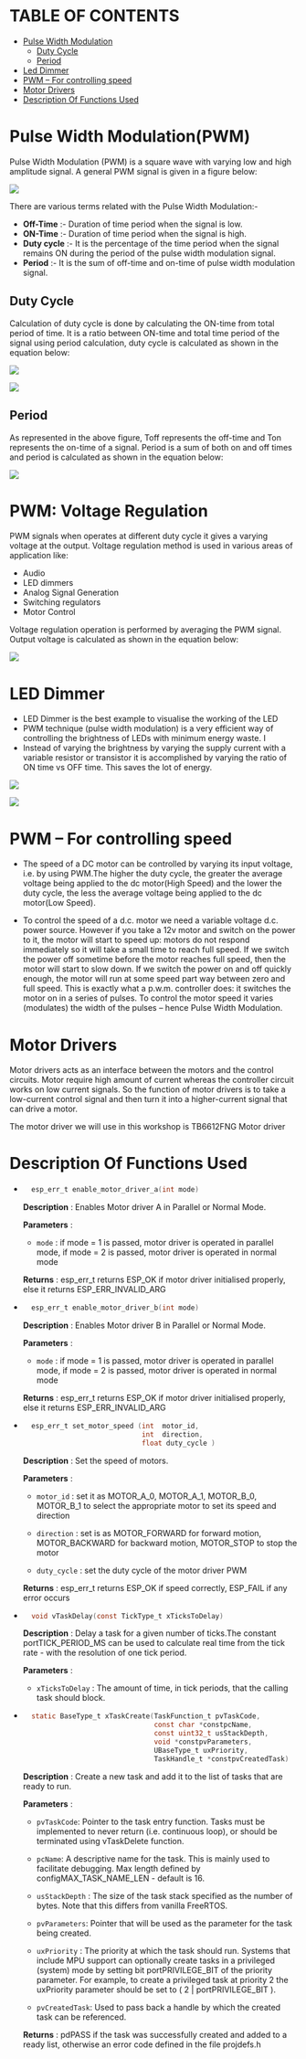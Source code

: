 # TABLE OF CONTENTS
* [Pulse Width Modulation](#about-pwm)
  * [Duty Cycle](#duty-cycle)
  * [Period](#period)
* [Led Dimmer](#led-dimmer)
* [PWM – For controlling speed](*pwm-for-controlling-speed)
* [Motor Drivers](#motor-driver)
* [Description Of Functions Used](#description-of-functions-used)


# Pulse Width Modulation(PWM)

Pulse Width Modulation (PWM) is a square wave with varying low and high amplitude signal. A general PWM signal is given in a figure below:

![](https://www.javatpoint.com/embeddedsystem/images/pwm-avr-microcontroller1.png)


There are various terms related with the Pulse Width Modulation:- 
* **Off-Time** :- Duration of time period when the signal is low.
* **ON-Time**  :- Duration of time period when the signal is high.
* **Duty cycle** :- It is the percentage of the time period when the signal remains ON during the period of the pulse width modulation signal.
* **Period** :- It is the sum of off-time and on-time of pulse width modulation signal.

## Duty Cycle

Calculation of duty cycle is done by calculating the ON-time from total period of time. It is a ratio between ON-time and total time period of the signal using period calculation, duty cycle is calculated as shown in the equation below:

![](https://www.javatpoint.com/embeddedsystem/images/pwm-avr-microcontroller2.png)

![](https://www.embedded.com/wp-content/uploads/media-1074615-0109bcfig1.gif)

## Period 
As represented in the above figure, Toff represents the off-time and Ton represents the on-time of a signal. Period is a sum of both on and off times and period is calculated as shown in the equation below:

![](https://www.javatpoint.com/embeddedsystem/images/pwm-avr-microcontroller3.png)


# PWM: Voltage Regulation
PWM signals when operates at different duty cycle it gives a varying voltage at the output. Voltage regulation method is used in various areas of application like:

* Audio
* LED dimmers
* Analog Signal Generation
* Switching regulators
* Motor Control

Voltage regulation operation is performed by averaging the PWM signal. Output voltage is calculated as shown in the equation below:

![](https://www.javatpoint.com/embeddedsystem/images/pwm-avr-microcontroller4.png)

# LED Dimmer

* LED Dimmer is the best example to visualise the working of the LED 
* PWM technique (pulse width modulation) is a very efficient way of controlling the brightness of LEDs with minimum energy waste. I
* Instead of varying the brightness by varying the supply current with a variable resistor or transistor it is accomplished by varying the ratio of ON time vs OFF time. This saves the lot of energy.

![](https://exploreembedded.com/wiki/images/5/54/0_LPC1768_PWM.gif)

![](https://makeabilitylab.github.io/physcomp/esp32/assets/movies/Huzzah32_GPIOFadeTestAllPinsSimultaneously-Optimized3.gif)

# PWM – For controlling speed

* The speed of a DC motor can be controlled by varying its input voltage, i.e. by using PWM.The higher the duty cycle, the greater the average voltage being applied to the dc motor(High Speed) and the lower the duty cycle, the less the average voltage being applied to the dc motor(Low Speed).

* To control the speed of a d.c. motor we need a variable voltage d.c. power source. However if you take a 12v motor and switch on the power to it, the motor will start to speed up: motors do not respond immediately so it will take a small time to reach full speed. If we switch the power off sometime before the motor reaches full speed, then the motor will start to slow down. If we switch the power on and off quickly enough, the motor will run at some speed part way between zero and full speed. This is exactly what a p.w.m. controller does: it switches the motor on in a series of pulses. To control the motor speed it varies (modulates) the width of the pulses – hence Pulse Width Modulation.

# Motor Drivers

Motor drivers acts as an interface between the motors and the control circuits. Motor require high amount of current whereas the controller circuit works on low current signals. So the function of motor drivers is to take a low-current control signal and then turn it into a higher-current signal that can drive a motor.

The motor driver we will use in this workshop is TB6612FNG Motor driver


# Description Of Functions Used

* ```c
    esp_err_t enable_motor_driver_a(int mode)	
    ```
    **Description** : Enables Motor driver A in Parallel or Normal Mode.

    **Parameters** :
    * `mode` : if mode = 1 is passed, motor driver is operated in parallel mode, if mode = 2 is passed, motor driver is operated in normal mode

    **Returns** : esp_err_t returns ESP_OK if motor driver initialised properly, else it returns ESP_ERR_INVALID_ARG

* ```c
    esp_err_t enable_motor_driver_b(int mode)	
    ```
    **Description** : Enables Motor driver B in Parallel or Normal Mode.

    **Parameters** :
    * `mode` : if mode = 1 is passed, motor driver is operated in parallel mode, if mode = 2 is passed, motor driver is operated in normal mode

    **Returns** : esp_err_t returns ESP_OK if motor driver initialised properly, else it returns ESP_ERR_INVALID_ARG


* ```c
    esp_err_t set_motor_speed (int 	motor_id,
                               int 	direction,
                               float duty_cycle )
    ```
    **Description** : Set the speed of motors.

    **Parameters** :
    * `motor_id` : set it as MOTOR_A_0, MOTOR_A_1, MOTOR_B_0, MOTOR_B_1 to select the appropriate motor to set its speed and direction

    *  `direction` : set is as MOTOR_FORWARD for forward motion, MOTOR_BACKWARD for backward motion, MOTOR_STOP to stop the motor

    * `duty_cycle` : set the duty cycle of the motor driver PWM

    **Returns** : esp_err_t returns ESP_OK if speed correctly, ESP_FAIL if any error occurs

* ```c 
    void vTaskDelay(const TickType_t xTicksToDelay)
  ```

  **Description** : Delay a task for a given number of ticks.The constant portTICK_PERIOD_MS can be used to calculate real time from the tick rate - with the resolution of one tick period.

  **Parameters** : 
  * `xTicksToDelay` : The amount of time, in tick periods, that the calling task should block.

* ```c 
    static BaseType_t xTaskCreate(TaskFunction_t pvTaskCode, 
                                  const char *constpcName, 
                                  const uint32_t usStackDepth, 
                                  void *constpvParameters, 
                                  UBaseType_t uxPriority, 
                                  TaskHandle_t *constpvCreatedTask)
  ```

  **Description** : Create a new task and add it to the list of tasks that are ready to run.

  **Parameters** : 
  * `pvTaskCode`: Pointer to the task entry function. Tasks must be implemented to never return (i.e. continuous loop), or should be terminated using vTaskDelete function.

  * `pcName`: A descriptive name for the task. This is mainly used to facilitate debugging. Max length defined by configMAX_TASK_NAME_LEN - default is 16.

  * `usStackDepth` : The size of the task stack specified as the number of bytes. Note that this differs from vanilla FreeRTOS.

  * `pvParameters`: Pointer that will be used as the parameter for the task being created.

  * `uxPriority` : The priority at which the task should run. Systems that include MPU support can optionally create tasks in a privileged (system) mode by setting bit portPRIVILEGE_BIT of the priority parameter. For example, to create a privileged task at priority 2 the uxPriority parameter should be set to ( 2 | portPRIVILEGE_BIT ).

  * `pvCreatedTask`: Used to pass back a handle by which the created task can be referenced.

  **Returns** : pdPASS if the task was successfully created and added to a ready list, otherwise an error code defined in the file projdefs.h










